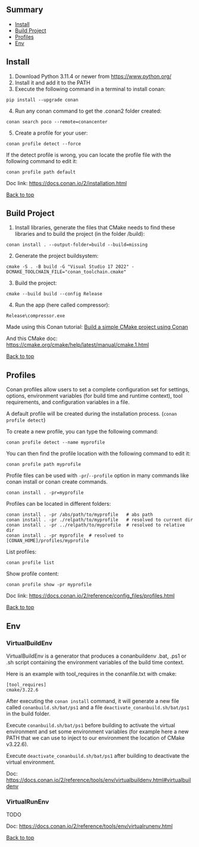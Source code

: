 ## Summary

* [Install](#install)
* [Build Project](#build-project)
* [Profiles](#profiles)
* [Env](#env)

## Install

1. Download Python 3.11.4 or newer from https://www.python.org/
2. Install it and add it to the PATH
3. Execute the following command in a terminal to install conan:

```
pip install --upgrade conan
```

4. Run any conan command to get the .conan2 folder created:

```
conan search poco --remote=conancenter
```

5. Create a profile for your user:

```
conan profile detect --force
```

If the detect profile is wrong, you can locate the profile file with the following command to edit it:

```
conan profile path default
```

Doc link: https://docs.conan.io/2/installation.html

[Back to top](#summary)

## Build Project

1. Install libraries, generate the files that CMake needs to find these libraries and to build the project (in the folder /build):

```
conan install . --output-folder=build --build=missing
```

2. Generate the project buildsystem:

```
cmake -S . -B build -G "Visual Studio 17 2022" -DCMAKE_TOOLCHAIN_FILE="conan_toolchain.cmake"
```

3. Build the project: 
```
cmake --build build --config Release
```

4. Run the app (here called compressor):

```
Release\compressor.exe
```

Made using this Conan tutorial: [Build a simple CMake project using Conan](https://docs.conan.io/2/tutorial/consuming_packages/build_simple_cmake_project.html#build-a-simple-cmake-project-using-conan)

And this CMake doc: https://cmake.org/cmake/help/latest/manual/cmake.1.html

[Back to top](#summary)

## Profiles

Conan profiles allow users to set a complete configuration set for settings, options, environment variables (for build time and runtime context), tool requirements, and configuration variables in a file.

A default profile will be created during the installation process. (`conan profile detect`)

To create a new profile, you can type the following command:

```
conan profile detect --name myprofile
```

You can then find the profile location with the following command to edit it:

```
conan profile path myprofile 
```

Profile files can be used with `-pr`/`--profile` option in many commands like conan install or conan create commands.

```
conan install . -pr=myprofile
```

Profiles can be located in different folders:

```
conan install . -pr /abs/path/to/myprofile   # abs path
conan install . -pr ./relpath/to/myprofile   # resolved to current dir
conan install . -pr ../relpath/to/myprofile  # resolved to relative dir
conan install . -pr myprofile  # resolved to [CONAN_HOME]/profiles/myprofile
```

List profiles:

```
conan profile list
```

Show profile content:

```
conan profile show -pr myprofile
```

Doc link: https://docs.conan.io/2/reference/config_files/profiles.html

[Back to top](#summary)

## Env

### VirtualBuildEnv 

VirtualBuildEnv is a generator that produces a conanbuildenv .bat, .ps1 or .sh script containing the environment variables of the build time context.

Here is an example with tool_requires in the conanfile.txt with cmake:

```
[tool_requires]
cmake/3.22.6
```

After executing the `conan install` command, it will generate a new file called `conanbuild.sh/bat/ps1` and a file `deactivate_conanbuild.sh/bat/ps1` in the build folder.

Execute `conanbuild.sh/bat/ps1` before building to activate the virtual environment and set some environment variables (for example here a new PATH that we can use to inject to our environment the location of CMake v3.22.6).

Execute `deactivate_conanbuild.sh/bat/ps1` after building to deactivate the virtual environment.

Doc: https://docs.conan.io/2/reference/tools/env/virtualbuildenv.html#virtualbuildenv


### VirtualRunEnv

TODO

Doc: https://docs.conan.io/2/reference/tools/env/virtualrunenv.html

[Back to top](#summary)